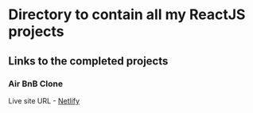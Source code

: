 # Directory to contain all my ReactJS projects
## Links to the completed projects
### Air BnB Clone
Live site URL - [Netlify](https://airbnb-clone-amt.netlify.app/)
